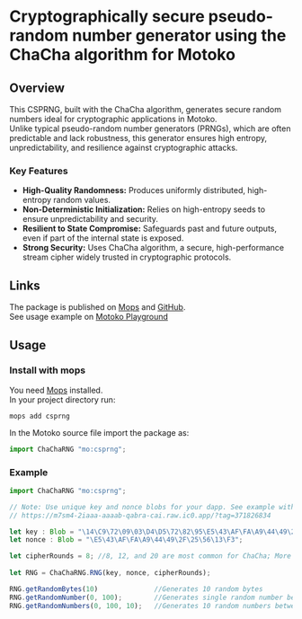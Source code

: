 # Cryptographically secure pseudo-random number generator using the ChaCha algorithm for Motoko

## Overview

This CSPRNG, built with the ChaCha algorithm, generates secure random numbers ideal for cryptographic applications in Motoko.<br>
Unlike typical pseudo-random number generators (PRNGs), which are often predictable and lack robustness, this generator ensures high entropy, unpredictability, and resilience against cryptographic attacks.

### Key Features

* **High-Quality Randomness:** Produces uniformly distributed, high-entropy random values.
* **Non-Deterministic Initialization:** Relies on high-entropy seeds to ensure unpredictability and security.
* **Resilient to State Compromise:** Safeguards past and future outputs, even if part of the internal state is exposed.
* **Strong Security:** Uses ChaCha algorithm, a secure, high-performance stream cipher widely trusted in cryptographic protocols.

## Links

The package is published on [Mops](https://mops.one/csprng) and [GitHub](https://github.com/temokoki/IC_CSPRNG).<br>
See usage example on [Motoko Playground](https://m7sm4-2iaaa-aaaab-qabra-cai.raw.ic0.app/?tag=371826834)

## Usage

### Install with mops

You need [Mops](https://docs.mops.one/quick-start) installed.<br>
In your project directory run:

```
mops add csprng
```

In the Motoko source file import the package as:

```javascript
import ChaChaRNG "mo:csprng";
```

### Example

```javascript
import ChaChaRNG "mo:csprng";

// Note: Use unique key and nonce blobs for your dapp. See example with random key and nonce generation on Motoko Playground:
// https://m7sm4-2iaaa-aaaab-qabra-cai.raw.ic0.app/?tag=371826834

let key : Blob = "\14\C9\72\09\03\D4\D5\72\82\95\E5\43\AF\FA\A9\44\49\2F\25\56\13\F3\6E\C7\B0\87\DC\76\08\69\14\CF";
let nonce : Blob = "\E5\43\AF\FA\A9\44\49\2F\25\56\13\F3";

let cipherRounds = 8; //8, 12, and 20 are most common for ChaCha; More rounds increase security but consume more computation/cycles
    
let RNG = ChaChaRNG.RNG(key, nonce, cipherRounds); 

RNG.getRandomBytes(10)              //Generates 10 random bytes
RNG.getRandomNumber(0, 100);        //Generates single random number between 0 and 100
RNG.getRandomNumbers(0, 100, 10);   //Generates 10 random numbers between 0 and 100
```
